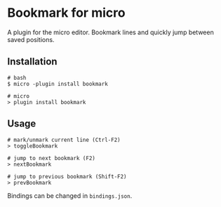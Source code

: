 # Bookmark for micro

A plugin for the micro editor. Bookmark lines and quickly jump between saved positions.

## Installation

```
# bash
$ micro -plugin install bookmark

# micro
> plugin install bookmark
```

## Usage

```
# mark/unmark current line (Ctrl-F2)
> toggleBookmark

# jump to next bookmark (F2)
> nextBookmark

# jump to previous bookmark (Shift-F2)
> prevBookmark
```

Bindings can be changed in `bindings.json`.
